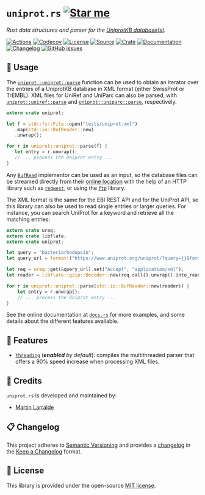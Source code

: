 # `uniprot.rs` [![Star me](https://img.shields.io/github/stars/althonos/uniprot.rs.svg?style=social&label=Star&maxAge=3600)](https://github.com/althonos/uniprot.rs/stargazers)

*Rust data structures and parser for the [UniprotKB database(s)].*

[UniprotKB database(s)]: https://www.uniprot.org/

[![Actions](https://img.shields.io/github/workflow/status/althonos/uniprot.rs/Test?style=flat-square&maxAge=600)](https://github.com/althonos/uniprot.rs/actions)
[![Codecov](https://img.shields.io/codecov/c/gh/althonos/uniprot.rs/master.svg?style=flat-square&maxAge=600)](https://codecov.io/gh/althonos/uniprot.rs)
[![License](https://img.shields.io/badge/license-MIT-blue.svg?style=flat-square&maxAge=2678400)](https://choosealicense.com/licenses/mit/)
[![Source](https://img.shields.io/badge/source-GitHub-303030.svg?maxAge=2678400&style=flat-square)](https://github.com/althonos/uniprot.rs)
[![Crate](https://img.shields.io/crates/v/uniprot.svg?maxAge=600&style=flat-square)](https://crates.io/crates/uniprot)
[![Documentation](https://img.shields.io/badge/docs.rs-latest-4d76ae.svg?maxAge=2678400&style=flat-square)](https://docs.rs/uniprot)
[![Changelog](https://img.shields.io/badge/keep%20a-changelog-8A0707.svg?maxAge=2678400&style=flat-square)](https://github.com/althonos/uniprot.rs/blob/master/CHANGELOG.md)
[![GitHub issues](https://img.shields.io/github/issues/althonos/uniprot.rs.svg?style=flat-square&maxAge=600)](https://github.com/althonos/uniprot.rs/issues)


## 🔌 Usage

The [`uniprot::uniprot::parse`](https://docs.rs/uniprot/latest/uniprot/uniprot/fn.parse.html) function
can be used to obtain an iterator over the entries of a UniprotKB database in
XML format (either SwissProt or TrEMBL). XML files for UniRef and UniParc can
also be parsed, with [`uniprot::uniref::parse`](https://docs.rs/uniprot/latest/uniprot/uniref/fn.parse.html)
and [`uniprot::uniparc::parse`](https://docs.rs/uniprot/latest/uniprot/uniparc/fn.parse.html), respectively.

```rust
extern crate uniprot;

let f = std::fs::File::open("tests/uniprot.xml")
   .map(std::io::BufReader::new)
   .unwrap();

for r in uniprot::uniprot::parse(f) {
   let entry = r.unwrap();
   // ... process the Uniprot entry ...
}
```

Any [`BufRead`](https://doc.rust-lang.org/stable/std/io/trait.BufRead.html)
implementor can be used as an input, so the database files can be streamed
directly from their [online location](https://www.uniprot.org/downloads) with
the help of an HTTP library such as [`reqwest`](https://docs.rs/reqwest), or
using the [`ftp`](https://docs.rs/ftp) library.

The XML format is the same for the EBI REST API and for the UniProt API, so
this library can also be used to read single entries or larger queries. For
instance, you can search UniProt for a keyword and retrieve all the matching
entries:

```rust
extern crate ureq;
extern crate libflate;
extern crate uniprot;

let query = "bacteriorhodopsin";
let query_url = format!("https://www.uniprot.org/uniprot/?query={}&format=xml&compress=yes", query);

let req = ureq::get(&query_url).set("Accept", "application/xml");
let reader = libflate::gzip::Decoder::new(req.call().unwrap().into_reader()).unwrap();

for r in uniprot::uniprot::parse(std::io::BufReader::new(reader)) {
    let entry = r.unwrap();
    // ... process the Uniprot entry ...
}
```

See the online documentation at [`docs.rs`](https://docs.rs/uniprot) for more
examples, and some details about the different features available.

## 📝 Features

- [`threading`](https://docs.rs/uniprot/#threading) (_**enabled** by default_):
  compiles the multithreaded parser that offers a 90% speed increase when
  processing XML files.


## 🤝 Credits

`uniprot.rs` is developed and maintained by:
- [Martin Larralde](https://github.com/althonos)


## 📋 Changelog

This project adheres to [Semantic Versioning](http://semver.org/spec/v2.0.0.html)
and provides a [changelog](https://github.com/althonos/uniprot.rs/blob/master/CHANGELOG.md)
in the [Keep a Changelog](http://keepachangelog.com/en/1.0.0/) format.


## 📜 License

This library is provided under the open-source
[MIT license](https://choosealicense.com/licenses/mit/).
